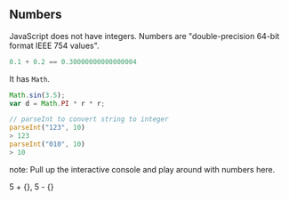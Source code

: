 ##  Numbers

JavaScript does not have integers. Numbers are "double-precision 64-bit format IEEE 754 values".

````javascript
0.1 + 0.2 == 0.30000000000000004
````

It has `Math`.

````javascript
Math.sin(3.5);
var d = Math.PI * r * r;

// parseInt to convert string to integer
parseInt("123", 10)
> 123
parseInt("010", 10)
> 10
````

note:
Pull up the interactive console and play around with numbers here.

5 + {}, 5 - {}
